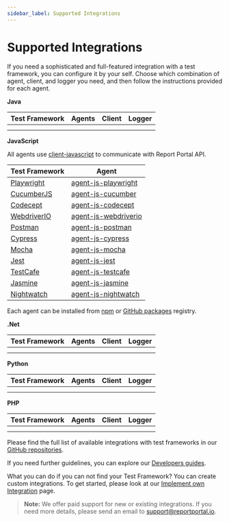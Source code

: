 ```yaml
---
sidebar_label: Supported Integrations
---
```


# Supported Integrations

If you need a sophisticated and full-featured integration with a test framework, you can configure it by your self.
Choose which combination of agent, client, and logger you need, and then follow the instructions provided for each agent.

**Java**

| **Test Framework**         | **Agents** |**Client** | **Logger**| 
|----------------------------| ------------- |------------- | ------------- |
|       | | | |
|  | | | |


**JavaScript**

All agents use [client-javascript](https://github.com/reportportal/client-javascript) to communicate with Report Portal API.

| **Test Framework**                                                                                                  | **Agent**                                                                    |
|---------------------------------------------------------------------------------------------------------------------|------------------------------------------------------------------------------|
| [Playwright](https://playwright.dev)                                                                                | [agent-js-playwright](https://github.com/reportportal/agent-js-playwright)   |
| [CucumberJS](https://cucumber.io/docs/installation/javascript)                                                      | [agent-js-cucumber](https://github.com/reportportal/agent-js-cucumber)       |
| [Codecept](https://codecept.io)                                                                                     | [agent-js-codecept](https://github.com/reportportal/agent-js-codecept)       |
| [WebdriverIO](https://webdriver.io)                                                                                 | [agent-js-webdriverio](https://github.com/reportportal/agent-js-webdriverio) |
| [Postman](https://learning.postman.com/docs/running-collections/using-newman-cli/command-line-integration-with-newman) | [agent-js-postman](https://github.com/reportportal/agent-js-postman)         |
| [Cypress](https://www.cypress.io)                                                                                   | [agent-js-cypress](https://github.com/reportportal/agent-js-cypress)         |
| [Mocha](https://mochajs.org)                                                                                        | [agent-js-mocha](https://github.com/reportportal/agent-js-mocha)             |
| [Jest](https://jestjs.io)                                                                                           | [agent-js-jest](https://github.com/reportportal/agent-js-jest)               |
| [TestCafe](https://testcafe.io)                                                                                     | [agent-js-testcafe](https://github.com/reportportal/agent-js-testcafe)       |
| [Jasmine](https://jasmine.github.io)                                                                                | [agent-js-jasmine](https://github.com/reportportal/agent-js-jasmine)         |
| [Nightwatch](https://nightwatchjs.org)                                                                              | [agent-js-nightwatch](https://github.com/reportportal/agent-js-nightwatch)   |

Each agent can be installed from [npm](https://www.npmjs.com/settings/reportportal/packages?page=1&perPage=10) or [GitHub packages](https://github.com/orgs/reportportal/packages?ecosystem=npm) registry.

**.Net**

| **Test Framework**         | **Agents** |**Client** | **Logger**| 
|----------------------------| ------------- |------------- | ------------- |
|       | | | |
|  | | | |

**Python**

| **Test Framework**         | **Agents** |**Client** | **Logger**| 
|----------------------------| ------------- |------------- | ------------- |
|       | | | |
|  | | | |


**PHP**


| **Test Framework**         | **Agents** |**Client** | **Logger**| 
|----------------------------| ------------- |------------- | ------------- |
|       | | | |
|  | | | |


Please find the full list of available integrations with test frameworks in our [GitHub repositories](https://github.com/reportportal).

If you need further guidelines, you can explore our [Developers guides](/category/developers-guides).

What you can do if you can not find your Test Framework?
You can create custom integrations. To get started, please look at our [Implement own Integration](/log-data-in-report-portal/ImplementOwnIntegration) page.

>**Note:**
> We offer paid support for new or existing integrations. If you need more details, please send an email to support@reportportal.io.
